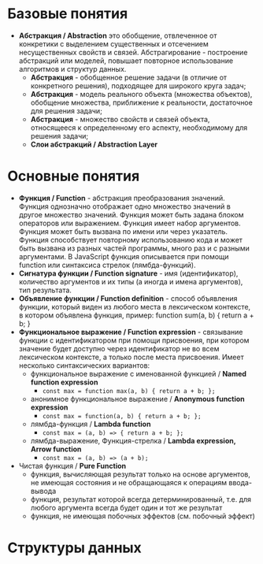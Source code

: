 # Базовые понятия
* **Абстракция / Abstraction** это обобщение, отвлеченное от конкретики с выделением существенных и отсечением несущественных свойств и связей. Абстрагирование - построение абстракций или моделей, повышает повторное использование алгоритмов и структур данных.
  * **Абстракция** - обобщенное решение задачи (в отличие от конкретного решения), подходящее для широкого круга задач;
  * **Абстракция** - модель реального объекта (множества объектов), обобщение множества, приближение к реальности, достаточное для решения задачи;
  * **Абстракция** - множество свойств и связей объекта, относящееся к определенному его аспекту, необходимому для решения задачи;
  * **Слои абстракций / Abstraction Layer**
# Основные понятия
* **Функция / Function** - абстракция преобразования значений. Функция однозначно отображает одно множество значений в другое множество значений. Функция может быть задана блоком операторов или выражением. Функция имеет набор аргументов. Функция может быть вызвана по имени или через указатель. Функция способствует повторному использованию кода и может быть вызвана из разных частей программы, много раз и с разными аргументами. В JavaScript функция описывается при помощи function или синтаксиса стрелок (лямбда-функций).
* **Сигнатура функции / Function signature** - имя (идентификатор), количество аргументов и их типы (а иногда и имена аргументов), тип результата.
* **Объявление функции / Function definition** - способ объявления функции, который виден из любого места в лексическом контексте, в котором объявлена функция, пример: function sum(a, b) { return a + b; }
* **Функциональное выражение / Function expression** - связывание функции с идентификатором при помощи присвоения, при котором значение будет доступно через идентификатор не во всем лексическом контексте, а только после места присвоения. Имеет несколько синтаксических вариантов:
  * функциональное выражение с именованной функцией / **Named function expression**
    * ```const max = function max(a, b) { return a + b; };```
  * анонимное функциональное выражение / **Anonymous function expression**
    * ``` const max = function(a, b) { return a + b; }; ```
  * лямбда-функция / **Lambda function**
    * ```const max = (a, b) => { return a + b; };```
  * лямбда-выражение, Функция-стрелка / **Lambda expression, Arrow function**
    * ```const max = (a, b) => (a + b);```
* Чистая функция / **Pure Function**
  * функция, вычисляющая результат только на основе аргументов, не имеющая состояния и не обращающаяся к операциям ввода-вывода
  * функция, результат которой всегда детерминированный, т.е. для любого аргумента всегда будет один и тот же результат
  * функция, не имеющая побочных эффектов (см. побочный эффект)

# Структуры данных
